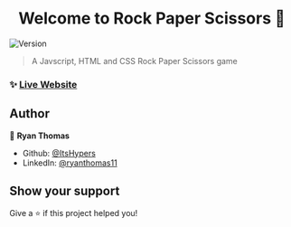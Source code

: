 <h1 align="center">Welcome to Rock Paper Scissors 👋</h1>
<p>
  <img alt="Version" src="https://img.shields.io/badge/version-1.3-blue.svg?cacheSeconds=2592000" />
</p>

> A Javscript, HTML and CSS Rock Paper Scissors game

### ✨ [Live Website](https://itshypers.github.io/RockPaperScissors/)

## Author

👤 **Ryan Thomas**

* Github: [@ItsHypers](https://github.com/ItsHypers)
* LinkedIn: [@ryanthomas11](https://linkedin.com/in/ryanthomas11)

## Show your support

Give a ⭐️ if this project helped you!

